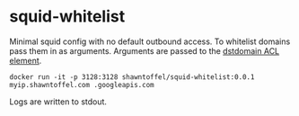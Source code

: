 # squid-whitelist

Minimal squid config with no default outbound access. To whitelist domains pass them in as arguments. Arguments are passed to the [dstdomain ACL element](http://www.squid-cache.org/Doc/config/acl).
```
docker run -it -p 3128:3128 shawntoffel/squid-whitelist:0.0.1 myip.shawntoffel.com .googleapis.com
```

Logs are written to stdout. 
